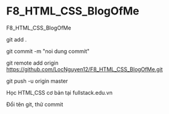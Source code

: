 # F8_HTML_CSS_BlogOfMe
F8_HTML_CSS_BlogOfMe

git add .

git commit -m "noi dung commit"

git remote add origin https://github.com/LocNguyen12/F8_HTML_CSS_BlogOfMe.git

git push -u origin master

Học HTML,CSS cơ bản tại fullstack.edu.vn

Đổi tên git, thử commit
